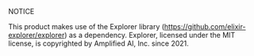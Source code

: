 NOTICE

This product makes use of the Explorer library (https://github.com/elixir-explorer/explorer) as a dependency. 
Explorer, licensed under the MIT license, is copyrighted by Amplified AI, Inc. since 2021.